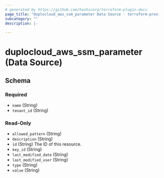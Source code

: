 ```yaml
---
# generated by https://github.com/hashicorp/terraform-plugin-docs
page_title: "duplocloud_aws_ssm_parameter Data Source - terraform-provider-duplocloud"
subcategory: ""
description: |-
  
---
```


# duplocloud_aws_ssm_parameter (Data Source)





<!-- schema generated by tfplugindocs -->
## Schema

### Required

- `name` (String)
- `tenant_id` (String)

### Read-Only

- `allowed_pattern` (String)
- `description` (String)
- `id` (String) The ID of this resource.
- `key_id` (String)
- `last_modified_date` (String)
- `last_modified_user` (String)
- `type` (String)
- `value` (String)
